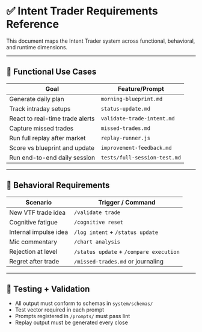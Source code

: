 # ✅ Intent Trader Requirements Reference

This document maps the Intent Trader system across functional, behavioral, and runtime dimensions.

---

## 🎯 Functional Use Cases

| Goal                              | Feature/Prompt                        |
|-----------------------------------|---------------------------------------|
| Generate daily plan               | `morning-blueprint.md`               |
| Track intraday setups             | `status-update.md`                   |
| React to real-time trade alerts   | `validate-trade-intent.md`           |
| Capture missed trades             | `missed-trades.md`                   |
| Run full replay after market      | `replay-runner.js`                   |
| Score vs blueprint and update     | `improvement-feedback.md`            |
| Run end-to-end daily session      | `tests/full-session-test.md`         |

---

## 🧠 Behavioral Requirements

| Scenario                          | Trigger / Command                   |
|-----------------------------------|-------------------------------------|
| New VTF trade idea                | `/validate trade`                   |
| Cognitive fatigue                 | `/cognitive reset`                  |
| Internal impulse idea             | `/log intent` + `/status update`    |
| Mic commentary                    | `/chart analysis`                   |
| Rejection at level                | `/status update` + `/compare execution` |
| Regret after trade                | `/missed-trades.md` or journaling   |

---

## 🧪 Testing + Validation

- All output must conform to schemas in `system/schemas/`
- Test vector required in each prompt
- Prompts registered in `/prompts/` must pass lint
- Replay output must be generated every close

